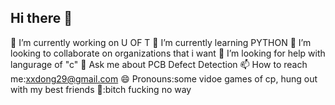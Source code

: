 ## Hi there 👋
🔭 I’m currently working on U OF T
🌱 I’m currently learning PYTHON
👯 I’m looking to collaborate on organizations that i want
🤔 I’m looking for help with langurage of "c"
💬 Ask me about PCB Defect Detection
📫 How to reach me:xxdong29@gmail.com
😄 Pronouns:some vidoe games of cp, hung out with  my best friends
💩:bitch fucking no way


<!--
**DONGXIANG666/DONGXIANG666** is a ✨ _special_ ✨ repository because its `README.md` (this file) appears on your GitHub profile.

Here are some ideas to get you started:

- 🔭 I’m currently working on ...
- 🌱 I’m currently learning ...
- 👯 I’m looking to collaborate on ...
- 🤔 I’m looking for help with ...
- 💬 Ask me about ...
- 📫 How to reach me: ...
- 😄 Pronouns: ...
- ⚡ Fun fact: ...
-->
